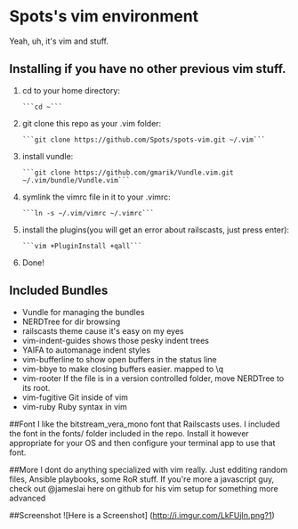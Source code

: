 # Spots's vim environment

Yeah, uh, it's vim and stuff.

## Installing if you have no other previous vim stuff.
1. cd to your home directory:

       ```cd ~```
2. git clone this repo as your .vim folder:

       ```git clone https://github.com/Spots/spots-vim.git ~/.vim``` 
3. install vundle:

       ```git clone https://github.com/gmarik/Vundle.vim.git ~/.vim/bundle/Vundle.vim``` 
4. symlink the vimrc file in it to your .vimrc:

       ```ln -s ~/.vim/vimrc ~/.vimrc```
5. install the plugins(you will get an error about railscasts, just press enter):

       ```vim +PluginInstall +qall```
6. Done!

## Included Bundles

* Vundle for managing the bundles
* NERDTree for dir browsing
* railscasts theme cause it's easy on my eyes
* vim-indent-guides shows those pesky indent trees
* YAIFA to automanage indent styles
* vim-bufferline to show open buffers in the status line
* vim-bbye to make closing buffers easier. mapped to \q
* vim-rooter If the file is in a version controlled folder, move NERDTree to its root.
* vim-fugitive Git inside of vim
* vim-ruby Ruby syntax in vim

##Font
I like the bitstream_vera_mono font that Railscasts uses. I included the font in the fonts/ folder included in the repo. Install it however appropriate for your OS and then configure your terminal app to use that font. 

##More
I dont do anything specialized with vim really. Just edditing random files, Ansible playbooks, some RoR stuff. If you're more a javascript guy, check out @jameslai here on github for his vim setup for something more advanced

##Screenshot
![Here is a Screenshot]
(http://i.imgur.com/LkFUjIn.png?1)
